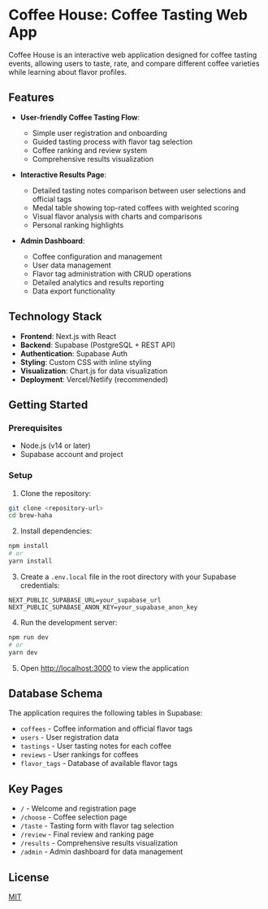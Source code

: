 # Coffee House: Coffee Tasting Web App

Coffee House is an interactive web application designed for coffee tasting events, allowing users to taste, rate, and compare different coffee varieties while learning about flavor profiles.

## Features

- **User-friendly Coffee Tasting Flow**:
  - Simple user registration and onboarding
  - Guided tasting process with flavor tag selection
  - Coffee ranking and review system
  - Comprehensive results visualization

- **Interactive Results Page**:
  - Detailed tasting notes comparison between user selections and official tags
  - Medal table showing top-rated coffees with weighted scoring
  - Visual flavor analysis with charts and comparisons
  - Personal ranking highlights

- **Admin Dashboard**:
  - Coffee configuration and management
  - User data management
  - Flavor tag administration with CRUD operations
  - Detailed analytics and results reporting
  - Data export functionality

## Technology Stack

- **Frontend**: Next.js with React
- **Backend**: Supabase (PostgreSQL + REST API)
- **Authentication**: Supabase Auth
- **Styling**: Custom CSS with inline styling
- **Visualization**: Chart.js for data visualization
- **Deployment**: Vercel/Netlify (recommended)

## Getting Started

### Prerequisites

- Node.js (v14 or later)
- Supabase account and project

### Setup

1. Clone the repository:
```bash
git clone <repository-url>
cd brew-haha
```

2. Install dependencies:
```bash
npm install
# or
yarn install
```

3. Create a `.env.local` file in the root directory with your Supabase credentials:
```
NEXT_PUBLIC_SUPABASE_URL=your_supabase_url
NEXT_PUBLIC_SUPABASE_ANON_KEY=your_supabase_anon_key
```

4. Run the development server:
```bash
npm run dev
# or
yarn dev
```

5. Open [http://localhost:3000](http://localhost:3000) to view the application

## Database Schema

The application requires the following tables in Supabase:

- `coffees` - Coffee information and official flavor tags
- `users` - User registration data
- `tastings` - User tasting notes for each coffee
- `reviews` - User rankings for coffees
- `flavor_tags` - Database of available flavor tags

## Key Pages

- `/` - Welcome and registration page
- `/choose` - Coffee selection page
- `/taste` - Tasting form with flavor tag selection
- `/review` - Final review and ranking page
- `/results` - Comprehensive results visualization
- `/admin` - Admin dashboard for data management

## License

[MIT](LICENSE)
